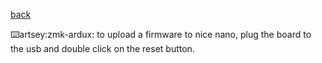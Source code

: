 [back](reference.md)

:keyboard:artsey:zmk-ardux:
to upload a firmware to nice nano, plug the board to the usb and double click
on the reset button.
